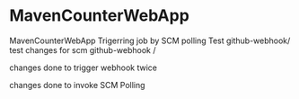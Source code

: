 # MavenCounterWebApp
MavenCounterWebApp
Trigerring job by SCM polling Test
github-webhook/
test changes for scm
github-webhook /

changes done to trigger webhook twice

changes done to invoke SCM Polling
